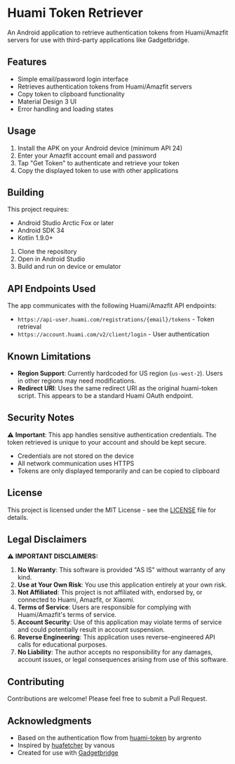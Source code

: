 # Huami Token Retriever

An Android application to retrieve authentication tokens from Huami/Amazfit servers for use with third-party applications like Gadgetbridge.

## Features

- Simple email/password login interface
- Retrieves authentication tokens from Huami/Amazfit servers
- Copy token to clipboard functionality
- Material Design 3 UI
- Error handling and loading states

## Usage

1. Install the APK on your Android device (minimum API 24)
2. Enter your Amazfit account email and password
3. Tap "Get Token" to authenticate and retrieve your token
4. Copy the displayed token to use with other applications

## Building

This project requires:
- Android Studio Arctic Fox or later
- Android SDK 34
- Kotlin 1.9.0+

1. Clone the repository
2. Open in Android Studio
3. Build and run on device or emulator

## API Endpoints Used

The app communicates with the following Huami/Amazfit API endpoints:

- `https://api-user.huami.com/registrations/{email}/tokens` - Token retrieval
- `https://account.huami.com/v2/client/login` - User authentication

## Known Limitations

- **Region Support**: Currently hardcoded for US region (`us-west-2`). Users in other regions may need modifications.
- **Redirect URI**: Uses the same redirect URI as the original huami-token script. This appears to be a standard Huami OAuth endpoint.

## Security Notes

⚠️ **Important**: This app handles sensitive authentication credentials. The token retrieved is unique to your account and should be kept secure.

- Credentials are not stored on the device
- All network communication uses HTTPS
- Tokens are only displayed temporarily and can be copied to clipboard

## License

This project is licensed under the MIT License - see the [LICENSE](LICENSE) file for details.

## Legal Disclaimers

⚠️ **IMPORTANT DISCLAIMERS:**

1. **No Warranty**: This software is provided "AS IS" without warranty of any kind.
2. **Use at Your Own Risk**: You use this application entirely at your own risk.
3. **Not Affiliated**: This project is not affiliated with, endorsed by, or connected to Huami, Amazfit, or Xiaomi.
4. **Terms of Service**: Users are responsible for complying with Huami/Amazfit's terms of service.
5. **Account Security**: Use of this application may violate terms of service and could potentially result in account suspension.
6. **Reverse Engineering**: This application uses reverse-engineered API calls for educational purposes.
7. **No Liability**: The author accepts no responsibility for any damages, account issues, or legal consequences arising from use of this software.

## Contributing

Contributions are welcome! Please feel free to submit a Pull Request.

## Acknowledgments

- Based on the authentication flow from [huami-token](https://github.com/argrento/huami-token) by argrento
- Inspired by [huafetcher](https://codeberg.org/vanous/huafetcher) by vanous
- Created for use with [Gadgetbridge](https://codeberg.org/Freeyourgadget/Gadgetbridge)